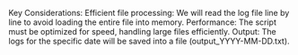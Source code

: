 Key Considerations:
Efficient file processing: We will read the log file line by line to avoid loading the entire file into memory.
Performance: The script must be optimized for speed, handling large files efficiently.
Output: The logs for the specific date will be saved into a file (output_YYYY-MM-DD.txt).

